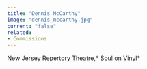 ```yaml
---
title: "Dennis McCarthy"
image: "dennis_mccarthy.jpg"
current: "false"
related:
- Commissions
---
```


New Jersey Repertory Theatre,* Soul on Vinyl*

